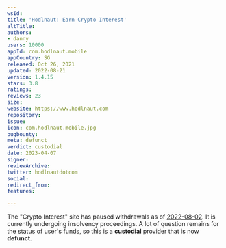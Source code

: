 ```yaml
---
wsId: 
title: 'Hodlnaut: Earn Crypto Interest'
altTitle: 
authors:
- danny
users: 10000
appId: com.hodlnaut.mobile
appCountry: SG
released: Oct 26, 2021
updated: 2022-08-21
version: 1.4.15
stars: 3.8
ratings: 
reviews: 23
size: 
website: https://www.hodlnaut.com
repository: 
issue: 
icon: com.hodlnaut.mobile.jpg
bugbounty: 
meta: defunct
verdict: custodial
date: 2023-04-07
signer: 
reviewArchive: 
twitter: hodlnautdotcom
social: 
redirect_from: 
features: 

---
```


The "Crypto Interest" site has paused withdrawals as of [2022-08-02](https://www.hodlnaut.com/press/hodlnaut-message-to-our-users). It is currently undergoing insolvency proceedings. A lot of question remains for the status of user's funds, so this is a **custodial** provider that is now **defunct**.


